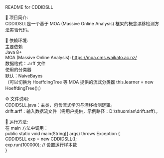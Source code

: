 README for CDDIDSLL

📌 项目简介:  
CDDIDSLL是一个基于 MOA (Massive Online Analysis) 框架的概念漂移检测方法实验代码。  

📂 依赖环境:  
主要依赖  
Java 8+  
MOA (Massive Online Analysis): https://moa.cms.waikato.ac.nz/  
数据格式：.arff 文件  
使用的分类器  
默认：NaiveBayes  
（可以切换为 HoeffdingTree 等 MOA 提供的流式分类器  this.learner = new HoeffdingTree();）  

⚙️ 文件说明:  
CDDIDSLL.java：主类，包含流式学习与漂移检测逻辑。  
drift.arff：输入数据流文件（需用户提供，示例路径：D:\zhuomian\drift.arff）。  

🚀 运行方法:  
在 main 方法中调用：  
public static void main(String[] args) throws Exception {  
    CDDIDSLL exp = new CDDIDSLL();  
    exp.run(100000); // 设置运行样本数  
}  
